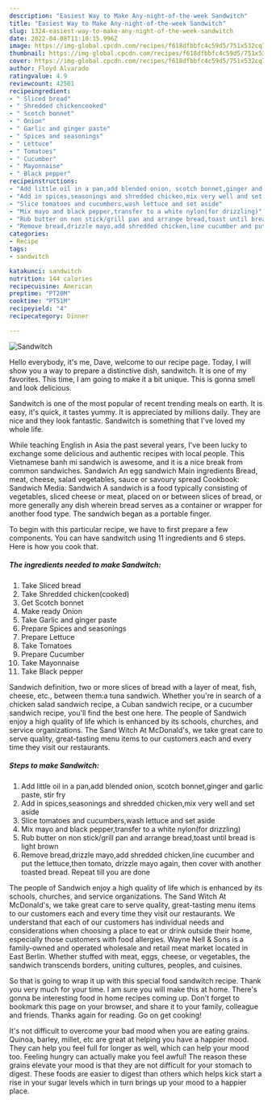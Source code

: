 ```yaml
---
description: "Easiest Way to Make Any-night-of-the-week Sandwitch"
title: "Easiest Way to Make Any-night-of-the-week Sandwitch"
slug: 1324-easiest-way-to-make-any-night-of-the-week-sandwitch
date: 2022-04-08T11:10:15.996Z
image: https://img-global.cpcdn.com/recipes/f618dfbbfc4c59d5/751x532cq70/sandwitch-recipe-main-photo.jpg
thumbnail: https://img-global.cpcdn.com/recipes/f618dfbbfc4c59d5/751x532cq70/sandwitch-recipe-main-photo.jpg
cover: https://img-global.cpcdn.com/recipes/f618dfbbfc4c59d5/751x532cq70/sandwitch-recipe-main-photo.jpg
author: Floyd Alvarado
ratingvalue: 4.9
reviewcount: 42501
recipeingredient:
- " Sliced bread"
- " Shredded chickencooked"
- " Scotch bonnet"
- " Onion"
- " Garlic and ginger paste"
- " Spices and seasonings"
- " Lettuce"
- " Tomatoes"
- " Cucumber"
- " Mayonnaise"
- " Black pepper"
recipeinstructions:
- "Add little oil in a pan,add blended onion, scotch bonnet,ginger and garlic paste, stir fry"
- "Add in spices,seasonings and shredded chicken,mix very well and set aside"
- "Slice tomatoes and cucumbers,wash lettuce and set aside"
- "Mix mayo and black pepper,transfer to a white nylon(for drizzling)"
- "Rub butter on non stick/grill pan and arrange bread,toast until bread is light brown"
- "Remove bread,drizzle mayo,add shredded chicken,line cucumber and put the lettuce,then tomato, drizzle mayo again, then cover with another toasted bread. Repeat till you are done"
categories:
- Recipe
tags:
- sandwitch

katakunci: sandwitch 
nutrition: 144 calories
recipecuisine: American
preptime: "PT20M"
cooktime: "PT51M"
recipeyield: "4"
recipecategory: Dinner

---
```



![Sandwitch](https://img-global.cpcdn.com/recipes/f618dfbbfc4c59d5/751x532cq70/sandwitch-recipe-main-photo.jpg)

Hello everybody, it's me, Dave, welcome to our recipe page. Today, I will show you a way to prepare a distinctive dish, sandwitch. It is one of my favorites. This time, I am going to make it a bit unique. This is gonna smell and look delicious.

Sandwitch is one of the most popular of recent trending meals on earth. It is easy, it's quick, it tastes yummy. It is appreciated by millions daily. They are nice and they look fantastic. Sandwitch is something that I've loved my whole life.

While teaching English in Asia the past several years, I&#39;ve been lucky to exchange some delicious and authentic recipes with local people. This Vietnamese banh mi sandwich is awesome, and it is a nice break from common sandwiches. Sandwich An egg sandwich Main ingredients Bread, meat, cheese, salad vegetables, sauce or savoury spread Cookbook: Sandwich Media: Sandwich A sandwich is a food typically consisting of vegetables, sliced cheese or meat, placed on or between slices of bread, or more generally any dish wherein bread serves as a container or wrapper for another food type. The sandwich began as a portable finger.


To begin with this particular recipe, we have to first prepare a few components. You can have sandwitch using 11 ingredients and 6 steps. Here is how you cook that.

<!--inarticleads1-->

##### The ingredients needed to make Sandwitch:

1. Take  Sliced bread
1. Take  Shredded chicken(cooked)
1. Get  Scotch bonnet
1. Make ready  Onion
1. Take  Garlic and ginger paste
1. Prepare  Spices and seasonings
1. Prepare  Lettuce
1. Take  Tomatoes
1. Prepare  Cucumber
1. Take  Mayonnaise
1. Take  Black pepper


Sandwich definition, two or more slices of bread with a layer of meat, fish, cheese, etc., between them:a tuna sandwich. Whether you&#39;re in search of a chicken salad sandwich recipe, a Cuban sandwich recipe, or a cucumber sandwich recipe, you&#39;ll find the best one here. The people of Sandwich enjoy a high quality of life which is enhanced by its schools, churches, and service organizations. The Sand Witch At McDonald&#39;s, we take great care to serve quality, great-tasting menu items to our customers each and every time they visit our restaurants. 

<!--inarticleads2-->

##### Steps to make Sandwitch:

1. Add little oil in a pan,add blended onion, scotch bonnet,ginger and garlic paste, stir fry
1. Add in spices,seasonings and shredded chicken,mix very well and set aside
1. Slice tomatoes and cucumbers,wash lettuce and set aside
1. Mix mayo and black pepper,transfer to a white nylon(for drizzling)
1. Rub butter on non stick/grill pan and arrange bread,toast until bread is light brown
1. Remove bread,drizzle mayo,add shredded chicken,line cucumber and put the lettuce,then tomato, drizzle mayo again, then cover with another toasted bread. Repeat till you are done


The people of Sandwich enjoy a high quality of life which is enhanced by its schools, churches, and service organizations. The Sand Witch At McDonald&#39;s, we take great care to serve quality, great-tasting menu items to our customers each and every time they visit our restaurants. We understand that each of our customers has individual needs and considerations when choosing a place to eat or drink outside their home, especially those customers with food allergies. Wayne Nell &amp; Sons is a family-owned and operated wholesale and retail meat market located in East Berlin. Whether stuffed with meat, eggs, cheese, or vegetables, the sandwich transcends borders, uniting cultures, peoples, and cuisines. 

So that is going to wrap it up with this special food sandwitch recipe. Thank you very much for your time. I am sure you will make this at home. There's gonna be interesting food in home recipes coming up. Don't forget to bookmark this page on your browser, and share it to your family, colleague and friends. Thanks again for reading. Go on get cooking!

It's not difficult to overcome your bad mood when you are eating grains. Quinoa, barley, millet, etc are great at helping you have a happier mood. They can help you feel full for longer as well, which can help your mood too. Feeling hungry can actually make you feel awful! The reason these grains elevate your mood is that they are not difficult for your stomach to digest. These foods are easier to digest than others which helps kick start a rise in your sugar levels which in turn brings up your mood to a happier place.
